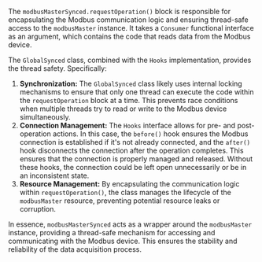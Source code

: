 The `modbusMasterSynced.requestOperation()` block is responsible for encapsulating the Modbus communication logic and ensuring thread-safe access to the `modbusMaster` instance.  It takes a `Consumer` functional interface as an argument, which contains the code that reads data from the Modbus device.

The `GlobalSynced` class, combined with the `Hooks` implementation, provides the thread safety. Specifically:

1.  **Synchronization:** The `GlobalSynced` class likely uses internal locking mechanisms to ensure that only one thread can execute the code within the `requestOperation` block at a time. This prevents race conditions when multiple threads try to read or write to the Modbus device simultaneously.
2.  **Connection Management:** The `Hooks` interface allows for pre- and post-operation actions. In this case, the `before()` hook ensures the Modbus connection is established if it's not already connected, and the `after()` hook disconnects the connection after the operation completes.  This ensures that the connection is properly managed and released.  Without these hooks, the connection could be left open unnecessarily or be in an inconsistent state.
3.  **Resource Management:** By encapsulating the communication logic within `requestOperation()`, the class manages the lifecycle of the `modbusMaster` resource, preventing potential resource leaks or corruption.

In essence, `modbusMasterSynced` acts as a wrapper around the `modbusMaster` instance, providing a thread-safe mechanism for accessing and communicating with the Modbus device. This ensures the stability and reliability of the data acquisition process.